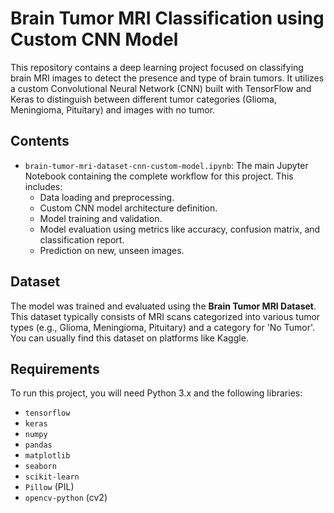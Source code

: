 # Brain Tumor MRI Classification using Custom CNN Model

This repository contains a deep learning project focused on classifying brain MRI images to detect the presence and type of brain tumors. It utilizes a custom Convolutional Neural Network (CNN) built with TensorFlow and Keras to distinguish between different tumor categories (Glioma, Meningioma, Pituitary) and images with no tumor.

## Contents

-   `brain-tumor-mri-dataset-cnn-custom-model.ipynb`: The main Jupyter Notebook containing the complete workflow for this project. This includes:
    -   Data loading and preprocessing.
    -   Custom CNN model architecture definition.
    -   Model training and validation.
    -   Model evaluation using metrics like accuracy, confusion matrix, and classification report.
    -   Prediction on new, unseen images.

## Dataset

The model was trained and evaluated using the **Brain Tumor MRI Dataset**. This dataset typically consists of MRI scans categorized into various tumor types (e.g., Glioma, Meningioma, Pituitary) and a category for 'No Tumor'. You can usually find this dataset on platforms like Kaggle.

## Requirements

To run this project, you will need Python 3.x and the following libraries:

-   `tensorflow`
-   `keras`
-   `numpy`
-   `pandas`
-   `matplotlib`
-   `seaborn`
-   `scikit-learn`
-   `Pillow` (PIL)
-   `opencv-python` (cv2)
